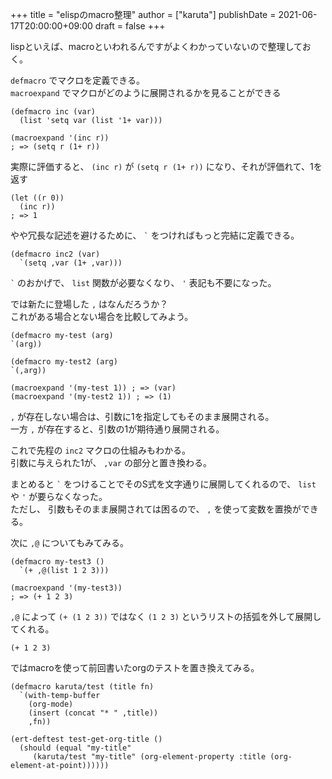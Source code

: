+++
title = "elispのmacro整理"
author = ["karuta"]
publishDate = 2021-06-17T20:00:00+09:00
draft = false
+++

lispといえば、macroといわれるんですがよくわかっていないので整理しておく。  

<!--more-->  

`defmacro` でマクロを定義できる。  
`macroexpand` でマクロがどのように展開されるかを見ることができる  

```elisp
(defmacro inc (var)
  (list 'setq var (list '1+ var)))    

(macroexpand '(inc r))
; => (setq r (1+ r))
```

実際に評価すると、 `(inc r)` が `(setq r (1+ r))` になり、それが評価れて、1を返す  

```elisp
(let ((r 0))
  (inc r))
; => 1 
```

やや冗長な記述を避けるために、 `` ` `` をつければもっと完結に定義できる。  

```elisp
(defmacro inc2 (var)
  `(setq ,var (1+ ,var)))
```

`` ` `` のおかげで、 `list` 関数が必要なくなり、 `'` 表記も不要になった。  

では新たに登場した `,` はなんだろうか？  
これがある場合とない場合を比較してみよう。  

```elisp
(defmacro my-test (arg)
`(arg))

(defmacro my-test2 (arg)
`(,arg))

(macroexpand '(my-test 1)) ; => (var)
(macroexpand '(my-test2 1)) ; => (1)
```

`,` が存在しない場合は、引数に1を指定してもそのまま展開される。  
一方 `,` が存在すると、引数の1が期待通り展開される。  

これで先程の `inc2` マクロの仕組みもわかる。  
引数に与えられた1が、 `,var` の部分と置き換わる。  

まとめると `` ` `` をつけることでそのS式を文字通りに展開してくれるので、 `list` や `'` が要らなくなった。  
ただし、 引数もそのまま展開されては困るので、 `,` を使って変数を置換ができる。  

次に `,@` についてもみてみる。  

```elisp
(defmacro my-test3 ()
  `(+ ,@(list 1 2 3)))

(macroexpand '(my-test3))
; => (+ 1 2 3)
```

`,@` によって `(+ (1 2 3))` ではなく `(1 2 3)` というリストの括弧を外して展開してくれる。  

```text
(+ 1 2 3)
```

ではmacroを使って前回書いたorgのテストを置き換えてみる。  

```elisp
(defmacro karuta/test (title fn)
  `(with-temp-buffer
    (org-mode)
    (insert (concat "* " ,title))
    ,fn))

(ert-deftest test-get-org-title ()
  (should (equal "my-title"
     (karuta/test "my-title" (org-element-property :title (org-element-at-point))))))
```
